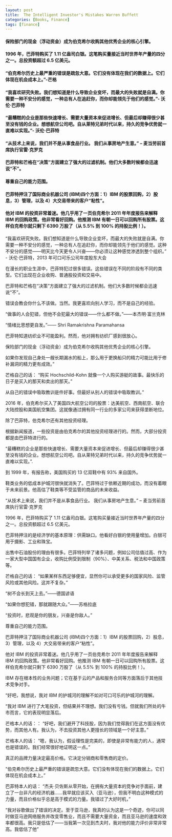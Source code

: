 ```yaml
---
layout: post
title:  The Intelligent Investor's Mistakes Warren Buffett
categories: [Books, Finance]
tags: [finance]
---
```

#### 保险部门的现金（浮动资金）成为伯克希尔收购其他优秀企业的核心引擎。
#### 1996 年，巴菲特购买了 1.11 亿盎司白银。这笔购买量接近当时世界年产量的四分之一。总投资额超过 6.5 亿美元。
#### “伯克希尔历史上最严重的错误是疏忽大意。它们没有体现在我们的数据上。它们体现在机会成本上。”-芒格
#### “我喜欢研究失败。我们想知道是什么导致企业变坏，而最大的失败就是自满。你需要一种不安分的感觉，一种总有人在追赶你，而你却能领先于他们的感觉。”- 沃伦·巴菲特
#### “最糟糕的企业是那些快速增长、需要大量资本来促进增长、但最后却赚得很少甚至没有钱的企业。想想航空公司吧。自从莱特兄弟时代以来，持久的竞争优势就一直难以实现。”- 沃伦·巴菲特
#### “从技术上来说，我们并不是从事食品行业。 我们从事房地产生意。” – 麦当劳前首席执行官雷·克罗克
#### 巴菲特和芒格在“决策”方面建立了强大的过滤机制。他们大多数时候都会迅速说“不”。
#### 尊重自己的能力范围。
#### 巴菲特押注了国际商业机器公司 (IBM)四个方面：1）IBM 的股票回购，2）股息，3）管理，以及 4）大交易带来的客户“粘性”。
#### 他对 IBM 的投资非常着迷。他几乎用了一页伯克希尔 2011 年年度报告来解释 IBM 的回购政策。他非常看好回购。他推测 IBM 有朝一日可以回购所有股票。这样伯克希尔就只剩下 6390 万股了（从 5.5% 到 100% 的持股比例！）。
<!-- more -->
“我喜欢研究失败。我们想知道是什么导致企业变坏，而最大的失败就是自满。你需要一种不安分的感觉，一种总有人在追赶你，而你却能领先于他们的感觉。这种不安分的感觉——明天比今天更令人兴奋——你必须让这种感觉渗透到整个组织。” - 沃伦·巴菲特，2013 年可口可乐公司年度股东大会

在漫长的职业生涯中，巴菲特犯过很多错误。这些错误在不同的阶段有不同的类型。它们出现在企业收购、普通股投资和交易中。

巴菲特和芒格在“决策”方面建立了强大的过滤机制。他们大多数时候都会迅速说“不”。

错误会教会你什么不该做。当然。我更喜欢向别人学习，而不是自己的经验。

“做事的人会犯错，但他不会犯最大的错误——什么都不做。”——本杰明·富兰克林

“情绪比思想更自发。”—— Shri Ramakrishna Paramahansa

巴菲特知道纺织业不可能盈利。然而，他对拥有纺织厂感到很放心。

保险部门的现金（浮动资金）成为伯克希尔收购其他优秀企业的核心引擎。

如果你发现自己身处一艘长期漏水的船上，那么用于更换船只的精力可能比用于修补漏洞的精力更有成效。”

芒格自己的话： “购买 Hochschild-Kohn 就像一个人购买游艇的故事。最快乐的日子是买入的那天和卖出的那天。”

从自己的错误中吸取教训是件好事。但最好从别人的错误中吸取教训。”

2016 年，伯克希尔买入了美国四大航空公司的股票：达美航空、西南航空、联合大陆控股和美国航空集团。这就像通过拥有同一行业的多家公司来获得垄断地位。

除了巴菲特，伯克希尔还有其他投资经理。

根据新闻报道，一些投资是由伯克希尔的其他投资经理进行的。然而，大部分投资都是由巴菲特进行的。

“最糟糕的企业是那些快速增长、需要大量资本来促进增长、但最后却赚得很少甚至没有钱的企业。想想航空公司吧。自从莱特兄弟时代以来，持久的竞争优势就一直难以实现。”.

到 1999 年，有报告称，美国购买的 13 亿双鞋中有 93% 来自国外。

鞋类业务的低成本护城河很快就消失了。巴菲特过于依赖近期的成功，而没有着眼于未来前景。他高估了鞋类等不受监管的商品的未来收益。

“从技术上来说，我们并不是从事食品行业。 我们从事房地产生意。” – 麦当劳前首席执行官雷·克罗克

1996 年，巴菲特购买了 1.11 亿盎司白银。这笔购买量接近当时世界年产量的四分之一。总投资额超过 6.5 亿美元。

巴菲特押注的是经济学的基本原理：供需缺口。他看好白银的使用量增加。白银可用于摄影、工业和珠宝。

出售中石油股份的理由有很多。巴菲特列举了诸多问题，例如公司估值过高、作为一家大型中国国有企业，收购比例受到限制（90%）、中美关系、税法和中国政策等。

芒格自己的话： “如果某样东西足够便宜，显然你可以承受更多的国家风险、监管风险或其他风险。这并不复杂。”

“树不会长到天上去。”——德国谚语

“如果你想犯错，那就跟随大众。”——苏格拉底

“投资时，悲观是你的朋友，兴奋是你敌人。”

尊重自己的能力范围。

巴菲特押注了国际商业机器公司 (IBM)四个方面：1）IBM 的股票回购，2）股息，3）管理，以及 4）大交易带来的客户“粘性”。

他对 IBM 的投资非常着迷。他几乎用了一页伯克希尔 2011 年年度报告来解释 IBM 的回购政策。他非常看好回购。他推测 IBM 有朝一日可以回购所有股票。这样伯克希尔就只剩下 6390 万股了（从 5.5% 到 100% 的持股比例！）。

IBM 存在根本性的业务问题；它在基于云的产品和服务合同等方面落后于其他技术竞争对手。

“好吧，我想说，我对 IBM 的护城河的理解不如对可口可乐的护城河的理解。

“我对 IBM 进行了大笔投资，但结果并不理想。我们没有亏钱。但就我们所处的牛市而言，它的表现明显落后。

芒格本人的话：： “好吧，我们避开了科技股，因为我们觉得我们在这方面没有优势，而其他人有。我认为，不去投资其他人更擅长的领域是一个好主意。”

芒格本人的话： “嗯，我认为，假设理性是完美的，即使是非常有能力的人，通常也是错误的。我们经常很好地证明这一点。”

真正的品牌力量决定最高价格。它决定分销商和零售商的定价。

“伯克希尔历史上最严重的错误是疏忽大意。它们没有体现在我们的数据上。它们体现在机会成本上。”

巴菲特本人的话： “杰夫·贝佐斯从零开始，在拥有大量资本的竞争对手面前，建立了一台非凡的经济机器……我早就应该买入（亚马逊），但我不明白这种模式的力量，而且价格似乎总是高于模式的力量。我错过了大好时机，”

“我对谷歌做出了错误的决定。至于亚马逊，我真的认为这是一个奇迹，你可以同时做亚马逊网络服务并改变零售业，而且不需要大量资金，而且亚马逊的速度和效率都很高。我只是低估了——当我第一次见到杰夫时，我对他的能力评价非常非常高。我低估了他”
